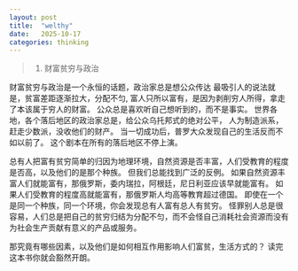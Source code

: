 ```yaml
---
layout: post
title:  "welthy"
date:   2025-10-17
categories: thinking
---
```


> 1. 财富贫穷与政治

财富贫穷与政治是一个永恒的话题，政治家总是想公众传达 最吸引人的说法就是，贫富差距逐渐拉大，分配不匀, 富人只所以富有，是因为剥削穷人所得，拿走了本该属于穷人的财富。 公众总是喜欢听自己想听到的，而不是事实。 世界各地，各个落后地区的政治家总是，给公众乌托邦式的绝对公平， 人为制造派系，赶走少数派，没收他们的财产。 当一切成功后，普罗大众发现自己的生活反而不如以前了。 这个剧本在所有的落后地区不停上演。

总有人把富有贫穷简单的归因为地理环境，自然资源是否丰富，人们受教育的程度是否高，以及他们的是那个种族。 但我们总能找到广泛的反例。
如果自然资源丰富人们就能富有，那俄罗斯，委内瑞拉，阿根廷，尼日利亚应该早就能富有。
如果人们受教育的程度高就能富有，那俄罗斯人均高等教育超过德国。 
即使在一个是同一个种族，同一个环境，你会发现总有人富有总人有贫穷。
怪罪别人总是很容易，人们总是把自己的贫穷归结为分配不匀，而不会怪自己消耗社会资源而没有为社会生产贡献有意义的产品或服务。

那究竟有哪些因素，以及他们是如何相互作用影响人们富贫，生活方式的？ 读完这本书你就会豁然开朗。

